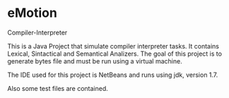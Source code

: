 eMotion
=======

Compiler-Interpreter


This is a Java Project that simulate compiler interpreter tasks. It contains Lexical, Sintactical and Semantical Analizers. The goal of this project is to generate bytes file and must be run using a virtual machine.

The IDE used for this project is NetBeans and runs using jdk, version 1.7.

Also some test files are contained.
